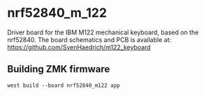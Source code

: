 # nrf52840_m_122

Driver board for the IBM M122 mechanical keyboard, based on the nrf52840.
The board schematics and PCB is available at: https://github.com/SvenHaedrich/m122_keyboard

## Building ZMK firmware

```
west build --board nrf52840_m122 app
```
